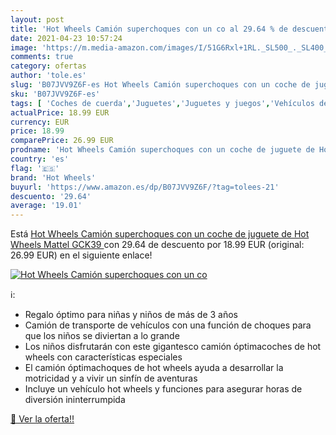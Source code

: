 ```yaml
---
layout: post
title: 'Hot Wheels Camión superchoques con un co al 29.64 % de descuento'
date: 2021-04-23 10:57:24
image: 'https://m.media-amazon.com/images/I/51G6Rxl+1RL._SL500_._SL400_.jpg'
comments: true
category: ofertas
author: 'tole.es'
slug: 'B07JVV9Z6F-es Hot Wheels Camión superchoques con un coche de juguete de...'
sku: 'B07JVV9Z6F-es'
tags: [ 'Coches de cuerda','Juguetes','Juguetes y juegos','Vehículos de juguete para niños','hot wheels','mattel', ]
actualPrice: 18.99 EUR
currency: EUR
price: 18.99
comparePrice: 26.99 EUR
prodname: 'Hot Wheels Camión superchoques con un coche de juguete de Hot Wheels  Mattel GCK39 '
country: 'es'
flag: '🇪🇸'
brand: 'Hot Wheels'
buyurl: 'https://www.amazon.es/dp/B07JVV9Z6F/?tag=tolees-21'
descuento: '29.64'
average: '19.01'
---
```


Está [Hot Wheels Camión superchoques con un coche de juguete de Hot Wheels  Mattel GCK39 ](https://www.amazon.es/dp/B07JVV9Z6F/?tag=tolees-21) con 29.64 de descuento por 18.99 EUR (original: 26.99 EUR) en el siguiente enlace!

[![Hot Wheels Camión superchoques con un co](https://m.media-amazon.com/images/I/51G6Rxl+1RL._SL500_._SL400_.jpg)](https://www.amazon.es/dp/B07JVV9Z6F/?tag=tolees-21)

ℹ️:

- Regalo óptimo para niñas y niños de más de 3 años
- Camión de transporte de vehículos con una función de choques para que los niños se diviertan a lo grande
- Los niños disfrutarán con este gigantesco camión óptimacoches de hot wheels con características especiales
- El camión óptimachoques de hot wheels ayuda a desarrollar la motricidad y a vivir un sinfín de aventuras
- Incluye un vehículo hot wheels y funciones para asegurar horas de diversión ininterrumpida

[🛒 Ver la oferta!!](https://www.amazon.es/dp/B07JVV9Z6F/?tag=tolees-21)
